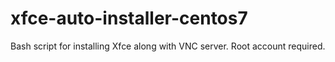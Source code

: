 # xfce-auto-installer-centos7
Bash script for installing Xfce along with VNC server. Root account required.
